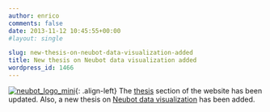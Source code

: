```yaml
---
author: enrico
comments: false
date: 2013-11-12 10:45:55+00:00
#layout: single

slug: new-thesis-on-neubot-data-visualization-added
title: New thesis on Neubot data visualization added
wordpress_id: 1466
---
```


[![neubot_logo_mini]({{site.baseurl}}/res/2013/11/neubot_logo_mini.jpg)]({{site.baseurl}}/res/2013/11/neubot_logo_mini.jpg){: .align-left} The [thesis](https://www.media.polito.it/wordpress/theses/specific-proposals) section of the website has been updated. Also, a new thesis on [Neubot data visualization]({{site.baseurl}}/theses/specific-proposals/thesis-interactive-visualization-of-the-neubot-dataset) has been added.
